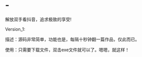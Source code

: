 # -
解放双手看抖音，追求极致的享受!






Version_1:




描述：源码非常简单，功能也是，每隔十秒钟翻一篇作品，仅此而已。




使用：只需要下载文件，双击exe文件就可以了。嗯嗯，就这样！
